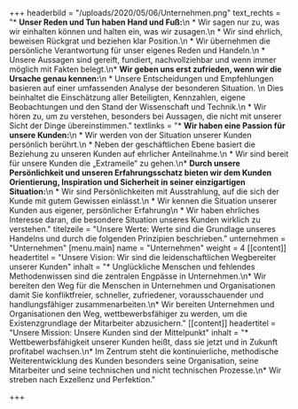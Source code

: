 +++
headerbild = "/uploads/2020/05/06/Unternehmen.png"
text_rechts = "* **Unser Reden und Tun haben Hand und Fuß:**\n  * Wir sagen nur zu, was wir einhalten können und halten ein, was wir zusagen.\n  * Wir sind ehrlich, beweisen Rückgrat und beziehen klar Position.\n  * Wir übernehmen die persönliche Verantwortung für unser eigenes Reden und Handeln.\n  * Unsere Aussagen sind gereift, fundiert, nachvollziehbar und wenn immer möglich mit Fakten belegt.\n* **Wir geben uns erst zufrieden, wenn wir die Ursache genau kennen:**\n  * Unsere Entscheidungen und Empfehlungen basieren auf einer umfassenden Analyse der besonderen Situation.  \n    Dies beinhaltet die Einschätzung aller Beteiligten, Kennzahlen, eigene Beobachtungen und den Stand der Wissenschaft und Technik.\n  * Wir hören zu, um zu verstehen, besonders bei Aussagen, die nicht mit unserer Sicht der Dinge übereinstimmen."
textlinks = "* **Wir haben eine Passion für unsere Kunden:**\n  * Wir werden von der Situation unserer Kunden persönlich berührt.\n  * Neben der geschäftlichen Ebene basiert die Beziehung zu unseren Kunden auf ehrlicher Anteilnahme.\n  * Wir sind bereit für unsere Kunden die „Extrameile“ zu gehen.\n* **Durch unsere Persönlichkeit und unseren Erfahrungsschatz bieten wir dem Kunden Orientierung, Inspiration und Sicherheit in seiner einzigartigen Situation:**\n  * Wir sind Persönlichkeiten mit Ausstrahlung, auf die sich der Kunde mit gutem Gewissen einlässt.\n  * Wir kennen die Situation unserer Kunden aus eigener, persönlicher Erfahrung\n  * Wir haben ehrliches Interesse daran, die besondere Situation unseres Kunden wirklich zu verstehen."
titelzeile = "Unsere Werte: Werte sind die Grundlage unseres Handelns und durch die folgenden Prinzipien beschrieben."
unternehmen = "Unternehmen"
[menu.main]
name = "Unternehmen"
weight = 4
[[content]]
headertitel = "Unsere Vision: Wir sind die leidenschaftlichen Wegbereiter unserer Kunden"
inhalt = "* Unglückliche Menschen und fehlendes Methodenwissen sind die zentralen Engpässe in Unternehmen.\n* Wir bereiten den Weg für die Menschen in Unternehmen und Organisationen damit Sie konfliktfreier, schneller, zufriedener, vorausschauender und handlungsfähiger zusammenarbeiten.\n* Wir bereiten Unternehmen und Organisationen den Weg, wettbewerbsfähiger zu werden, um die Existenzgrundlage der Mitarbeiter abzusichern."
[[content]]
headertitel = "Unsere Mission: Unsere Kunden sind der Mittelpunkt"
inhalt = "* Wettbewerbsfähigkeit unserer Kunden heißt, dass sie jetzt und in Zukunft profitabel wachsen.\n* Im Zentrum steht die kontinuierliche, methodische Weiterentwicklung des Kunden besonders seine Organisation, seine Mitarbeiter und seine technischen und nicht technischen Prozesse.\n* Wir streben nach Exzellenz und Perfektion."

+++
